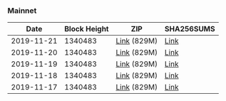 ### Mainnet

|    Date    | Block Height | ZIP | SHA256SUMS |
| ---------- | ------------ | --- | ---------- |
| 2019-11-21 | 1340483 | [Link](https://s3-ap-southeast-2.amazonaws.com/ion-bootstrap/mainnet/2019-11-21/bootstrap.dat.zip) (829M) | [Link](https://s3-ap-southeast-2.amazonaws.com/ion-bootstrap/mainnet/2019-11-21/SHA256SUMS) |
| 2019-11-20 | 1340483 | [Link](https://s3-ap-southeast-2.amazonaws.com/ion-bootstrap/mainnet/2019-11-20/bootstrap.dat.zip) (829M) | [Link](https://s3-ap-southeast-2.amazonaws.com/ion-bootstrap/mainnet/2019-11-20/SHA256SUMS) |
| 2019-11-19 | 1340483 | [Link](https://s3-ap-southeast-2.amazonaws.com/ion-bootstrap/mainnet/2019-11-19/bootstrap.dat.zip) (829M) | [Link](https://s3-ap-southeast-2.amazonaws.com/ion-bootstrap/mainnet/2019-11-19/SHA256SUMS) |
| 2019-11-18 | 1340483 | [Link](https://s3-ap-southeast-2.amazonaws.com/ion-bootstrap/mainnet/2019-11-18/bootstrap.dat.zip) (829M) | [Link](https://s3-ap-southeast-2.amazonaws.com/ion-bootstrap/mainnet/2019-11-18/SHA256SUMS) |
| 2019-11-17 | 1340483 | [Link](https://s3-ap-southeast-2.amazonaws.com/ion-bootstrap/mainnet/2019-11-17/bootstrap.dat.zip) (829M) | [Link](https://s3-ap-southeast-2.amazonaws.com/ion-bootstrap/mainnet/2019-11-17/SHA256SUMS) |
